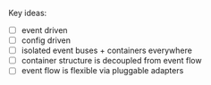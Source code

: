 Key ideas:
- [ ] event driven
- [ ] config driven
- [ ] isolated event buses + containers everywhere
- [ ] container structure is decoupled from event flow
- [ ] event flow is flexible via pluggable adapters